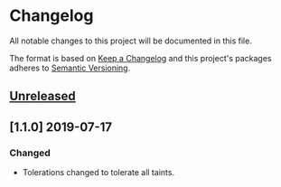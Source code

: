 # Changelog

All notable changes to this project will be documented in this file.

The format is based on [Keep a Changelog](http://keepachangelog.com/en/1.0.0/)
and this project's packages adheres to [Semantic Versioning](http://semver.org/spec/v2.0.0.html).

## [Unreleased]

## [1.1.0] 2019-07-17

### Changed

- Tolerations changed to tolerate all taints.

[Unreleased]: https://github.com/giantswarm/kubernetes-cert-exporter/compare/v1.1.0...HEAD
